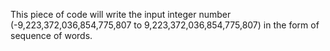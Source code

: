 This piece of code will write the input integer number (-9,223,372,036,854,775,807 to 9,223,372,036,854,775,807) in the form of sequence of words.
